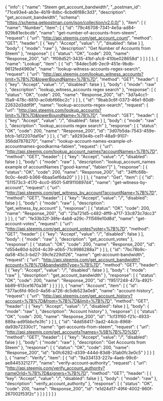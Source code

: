 {
  "info": {
    "name": "Steem get_account_bandwidth",
    "_postman_id": "71ce93e4-ab3e-4b19-8dbc-6cbd6f88c3d3",
    "description": "get_account_bandwidth",
    "schema": "https://schema.getpostman.com/json/collection/v2.0.0/"
  },
  "item": [
    {
      "name": "Number",
      "item": [
        {
          "id": "79c46708-7341-4e5a-ad84-929b81ecbcdb",
          "name": "get-number-of-accounts-from-steem",
          "request": {
            "url": "http://api.steemjs.com/get_account_count",
            "method": "GET",
            "header": [
              {
                "key": "Accept",
                "value": "*/*",
                "disabled": false
              }
            ],
            "body": {
              "mode": "raw"
            },
            "description": "Get Number of Accounts from Steem"
          },
          "response": [
            {
              "status": "OK",
              "code": 200,
              "name": "Response_200",
              "id": "ff08d521-3435-41bf-a1c8-410be028658d"
            }
          ]
        }
      ]
    },
    {
      "name": "Lookup",
      "item": [
        {
          "id": "84dec5d6-2ec9-451e-9bdb-9612fed4960e",
          "name": "lookup-witness-accounts-regex-search",
          "request": {
            "url": "http://api.steemjs.com/lookup_witness_accounts?limit=%7B%7D&lowerBoundName=%7B%7D",
            "method": "GET",
            "header": [
              {
                "key": "Accept",
                "value": "*/*",
                "disabled": false
              }
            ],
            "body": {
              "mode": "raw"
            },
            "description": "lookup_witness_accounts regex search"
          },
          "response": [
            {
              "status": "OK",
              "code": 200,
              "name": "Response_200",
              "id": "3d7a4cc1-15a9-478c-8810-ac0dbf66bc2c"
            }
          ]
        },
        {
          "id": "9bab3c6f-0373-46e1-80d8-22632d3ddf9f",
          "name": "lookup-accounts-regex-search",
          "request": {
            "url": "http://api.steemjs.com/lookup_accounts?limit=%7B%7D&lowerBoundName=%7B%7D",
            "method": "GET",
            "header": [
              {
                "key": "Accept",
                "value": "*/*",
                "disabled": false
              }
            ],
            "body": {
              "mode": "raw"
            },
            "description": "lookup_accounts regex search"
          },
          "response": [
            {
              "status": "OK",
              "code": 200,
              "name": "Response_200",
              "id": "3d07b5da-7543-459e-bfcb-1d12207daf0e"
            }
          ]
        },
        {
          "id": "a9293e4b-ce11-48a9-9107-356dd7878270",
          "name": "lookup-account-names-example-of-accountnames-goodkarma-fabien",
          "request": {
            "url": "http://api.steemjs.com/lookup_account_names?accountNames=%7B%7D",
            "method": "GET",
            "header": [
              {
                "key": "Accept",
                "value": "*/*",
                "disabled": false
              }
            ],
            "body": {
              "mode": "raw"
            },
            "description": "lookup_account_names example of accountNames [\"good-karma\", \"fabien\"]"
          },
          "response": [
            {
              "status": "OK",
              "code": 200,
              "name": "Response_200",
              "id": "34ffc68b-9c0c-4ed0-b366-6baa5ef6da20"
            }
          ]
        }
      ]
    },
    {
      "name": "Get",
      "item": [
        {
          "id": "511573c3-4170-4cc0-8501-54f9110897d4",
          "name": "get-witness-by-account",
          "request": {
            "url": "http://api.steemjs.com/get_witness_by_account?accountName=%7B%7D",
            "method": "GET",
            "header": [
              {
                "key": "Accept",
                "value": "*/*",
                "disabled": false
              }
            ],
            "body": {
              "mode": "raw"
            },
            "description": "get_witness_by_account"
          },
          "response": [
            {
              "status": "OK",
              "code": 200,
              "name": "Response_200",
              "id": "21a721d5-c482-4ff9-a717-33c873c7dcc3"
            }
          ]
        },
        {
          "id": "fe33b32f-38fe-4ab8-a29c-711569e10d8d",
          "name": "get-account-votes",
          "request": {
            "url": "http://api.steemjs.com/get_account_votes?voter=%7B%7D",
            "method": "GET",
            "header": [
              {
                "key": "Accept",
                "value": "*/*",
                "disabled": false
              }
            ],
            "body": {
              "mode": "raw"
            },
            "description": "get_account_votes"
          },
          "response": [
            {
              "status": "OK",
              "code": 200,
              "name": "Response_200",
              "id": "d554e80d-b204-4c39-a0b5-71c9986288a7"
            }
          ]
        },
        {
          "id": "7bc78b9c-da58-45c3-bd27-39cfe229d126",
          "name": "get-account-bandwidth",
          "request": {
            "url": "http://api.steemjs.com/get_account_bandwidth?account=%7B%7D&bandwidthType=%7B%7D",
            "method": "GET",
            "header": [
              {
                "key": "Accept",
                "value": "*/*",
                "disabled": false
              }
            ],
            "body": {
              "mode": "raw"
            },
            "description": "get_account_bandwidth"
          },
          "response": [
            {
              "status": "OK",
              "code": 200,
              "name": "Response_200",
              "id": "f9517248-477a-4921-bb89-613ce1670a38"
            }
          ]
        }
      ]
    },
    {
      "name": "Account",
      "item": [
        {
          "id": "377ac6fd-90c0-4a56-a726-dc5db523a0e8",
          "name": "account-history",
          "request": {
            "url": "http://api.steemjs.com/get_account_history?account=%7B%7D&from=%7B%7D&limit=%7B%7D",
            "method": "GET",
            "header": [
              {
                "key": "Accept",
                "value": "*/*",
                "disabled": false
              }
            ],
            "body": {
              "mode": "raw"
            },
            "description": "Account history"
          },
          "response": [
            {
              "status": "OK",
              "code": 200,
              "name": "Response_200",
              "id": "1cf31f60-f21c-4933-889a-ad95bbcfe3fc"
            }
          ]
        },
        {
          "id": "4dd58417-3ad2-44cb-8968-da93b72330c1",
          "name": "get-accounts-from-steem",
          "request": {
            "url": "http://api.steemjs.com/get_accounts?names=%5B%7B%7D%5D",
            "method": "GET",
            "header": [
              {
                "key": "Accept",
                "value": "*/*",
                "disabled": false
              }
            ],
            "body": {
              "mode": "raw"
            },
            "description": "Get Accounts from Steem"
          },
          "response": [
            {
              "status": "OK",
              "code": 200,
              "name": "Response_200",
              "id": "b0fc6282-d339-444d-83d8-31ab0fc3e0c5"
            }
          ]
        }
      ]
    },
    {
      "name": "Verify",
      "item": [
        {
          "id": "9a334133-227a-4aeb-99c6-ae8445321277",
          "name": "verify-account-authority",
          "request": {
            "url": "http://api.steemjs.com/verify_account_authority?nameOrId=%7B%7D&signers=%7B%7D",
            "method": "GET",
            "header": [
              {
                "key": "Accept",
                "value": "*/*",
                "disabled": false
              }
            ],
            "body": {
              "mode": "raw"
            },
            "description": "verify_account_authority"
          },
          "response": [
            {
              "status": "OK",
              "code": 200,
              "name": "Response_200",
              "id": "e1d24d17-49f4-4002-960f-267002f53f2c"
            }
          ]
        }
      ]
    }
  ]
}